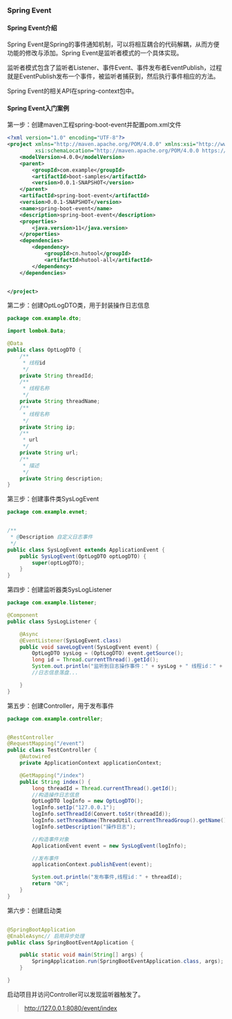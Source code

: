 
### Spring Event

####  Spring Event介绍

Spring Event是Spring的事件通知机制，可以将相互耦合的代码解耦，从而方便功能的修改与添加。Spring Event是监听者模式的一个具体实现。

监听者模式包含了监听者Listener、事件Event、事件发布者EventPublish，过程就是EventPublish发布一个事件，被监听者捕获到，然后执行事件相应的方法。

Spring Event的相关API在spring-context包中。

####  Spring Event入门案例

第一步：创建maven工程spring-boot-event并配置pom.xml文件

~~~xml
<?xml version="1.0" encoding="UTF-8"?>
<project xmlns="http://maven.apache.org/POM/4.0.0" xmlns:xsi="http://www.w3.org/2001/XMLSchema-instance"
         xsi:schemaLocation="http://maven.apache.org/POM/4.0.0 https://maven.apache.org/xsd/maven-4.0.0.xsd">
    <modelVersion>4.0.0</modelVersion>
    <parent>
        <groupId>com.example</groupId>
        <artifactId>boot-samples</artifactId>
        <version>0.0.1-SNAPSHOT</version>
    </parent>
    <artifactId>spring-boot-event</artifactId>
    <version>0.0.1-SNAPSHOT</version>
    <name>spring-boot-event</name>
    <description>spring-boot-event</description>
    <properties>
        <java.version>11</java.version>
    </properties>
    <dependencies>
        <dependency>
            <groupId>cn.hutool</groupId>
            <artifactId>hutool-all</artifactId>
        </dependency>
    </dependencies>


</project>

~~~

第二步：创建OptLogDTO类，用于封装操作日志信息

~~~java
package com.example.dto;

import lombok.Data;

@Data
public class OptLogDTO {
    /**
     * 线程id
     */
    private String threadId;
    /**
     * 线程名称
     */
    private String threadName;
    /**
     * 线程名称
     */
    private String ip;
    /**
     * url
     */
    private String url;
    /**
     * 描述
     */
    private String description;
}

~~~

第三步：创建事件类SysLogEvent

~~~java
package com.example.evnet;


/**
 * @Description 自定义日志事件
 */
public class SysLogEvent extends ApplicationEvent {
    public SysLogEvent(OptLogDTO optLogDTO) {
        super(optLogDTO);
    }
}

~~~

第四步：创建监听器类SysLogListener

~~~java
package com.example.listener;

@Component
public class SysLogListener {

    @Async
    @EventListener(SysLogEvent.class)
    public void saveLogEvent(SysLogEvent event) {
        OptLogDTO sysLog = (OptLogDTO) event.getSource();
        long id = Thread.currentThread().getId();
        System.out.println("监听到日志操作事件：" + sysLog + " 线程id：" + id);
        //日志信息落盘...

    }
}

~~~

第五步：创建Controller，用于发布事件

~~~java
package com.example.controller;


@RestController
@RequestMapping("/event")
public class TestController {
    @Autowired
    private ApplicationContext applicationContext;

    @GetMapping("/index")
    public String index() {
        long threadId = Thread.currentThread().getId();
        //构造操作日志信息
        OptLogDTO logInfo = new OptLogDTO();
        logInfo.setIp("127.0.0.1");
        logInfo.setThreadId(Convert.toStr(threadId));
        logInfo.setThreadName(ThreadUtil.currentThreadGroup().getName());
        logInfo.setDescription("操作日志");

        //构造事件对象
        ApplicationEvent event = new SysLogEvent(logInfo);

        //发布事件
        applicationContext.publishEvent(event);

        System.out.println("发布事件,线程id：" + threadId);
        return "OK";
    }
}

~~~

第六步：创建启动类

~~~java

@SpringBootApplication
@EnableAsync// 启用异步处理
public class SpringBootEventApplication {

    public static void main(String[] args) {
        SpringApplication.run(SpringBootEventApplication.class, args);
    }

}

~~~

启动项目并访问Controller可以发现监听器触发了。
> http://127.0.0.1:8080/event/index
